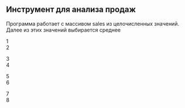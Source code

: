 <h2>Инструмент для анализа продаж</h2>
<p>Программа работает с массивом sales из целочисленных значений.<br>Далее из этих значений выбирается среднее</p>


<p>1 <br> 2</p>3 <br>4 </p>5 <br>6 </p>7 <br>8 </p>
